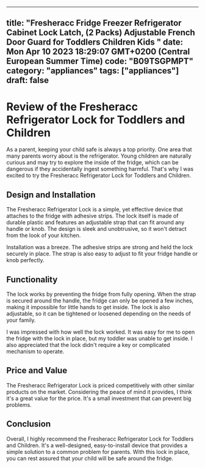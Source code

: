 
---
title: "Fresheracc Fridge Freezer Refrigerator Cabinet Lock Latch, (2 Packs) Adjustable French Door Guard for Toddlers Children Kids " 
date: Mon Apr 10 2023 18:29:07 GMT+0200 (Central European Summer Time)
code: "B09TSGPMPT"
category: "appliances"
tags: ["appliances"] 
draft: false
---
    
# Review of the Fresheracc Refrigerator Lock for Toddlers and Children

As a parent, keeping your child safe is always a top priority. One area that many parents worry about is the refrigerator. Young children are naturally curious and may try to explore the inside of the fridge, which can be dangerous if they accidentally ingest something harmful. That's why I was excited to try the Fresheracc Refrigerator Lock for Toddlers and Children.

## Design and Installation

The Fresheracc Refrigerator Lock is a simple, yet effective device that attaches to the fridge with adhesive strips. The lock itself is made of durable plastic and features an adjustable strap that can fit around any handle or knob. The design is sleek and unobtrusive, so it won't detract from the look of your kitchen.

Installation was a breeze. The adhesive strips are strong and held the lock securely in place. The strap is also easy to adjust to fit your fridge handle or knob perfectly.

## Functionality

The lock works by preventing the fridge from fully opening. When the strap is secured around the handle, the fridge can only be opened a few inches, making it impossible for little hands to get inside. The lock is also adjustable, so it can be tightened or loosened depending on the needs of your family.

I was impressed with how well the lock worked. It was easy for me to open the fridge with the lock in place, but my toddler was unable to get inside. I also appreciated that the lock didn't require a key or complicated mechanism to operate.

## Price and Value

The Fresheracc Refrigerator Lock is priced competitively with other similar products on the market. Considering the peace of mind it provides, I think it's a great value for the price. It's a small investment that can prevent big problems.

## Conclusion

Overall, I highly recommend the Fresheracc Refrigerator Lock for Toddlers and Children. It's a well-designed, easy-to-install device that provides a simple solution to a common problem for parents. With this lock in place, you can rest assured that your child will be safe around the fridge.